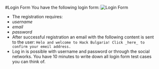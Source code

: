 #Login Form
You have the following login form:
![Login Form](http://i.imgur.com/GHRg4af.png)
- The registration requires:
 - _username_
 - _email_
 - _password_
- After successful registration an email with the following content is sent to the user:
`Helo and welcome to Hack Bulgaria! Click _here_ to confirm your emeil address.`
- Log in is possible with username and password or through the social networks.
You have 10 minutes to write down all login form test cases you can think of.
